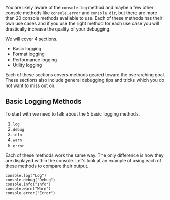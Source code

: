 You are likely aware of the ```console.log``` method and maybe a few other console methods like ```console.error``` and ```console.dir```, but there are more than 20 console methods available to use. Each of these methods has their own use cases and if you use the right method for each use case you will drastically increase the quality of your debugging.

We will cover 4 sections.

  - Basic logging
  - Format logging
  - Performance logging
  - Utility logging

Each of these sections covers methods geared toward the overarching goal. These sections also include general debugging tips and tricks which you do not want to miss out on.

## Basic Logging Methods

To start with we need to talk about the 5 basic logging methods.

  1. ```log```
  2. ```debug```
  3. ```info```
  4. ```warn```
  5. ```error```

Each of these methods work the same way. The only difference is how they are displayed within the console. Let's look at an example of using each of these methods to compare their output.

```
console.log("Log")
console.debug("Debug")
console.info("Info")
console.warn("Warn")
console.error("Error")
```


